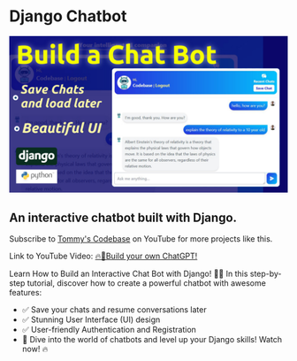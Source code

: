 # Django Chatbot

![Django Chatbot](./chatbot.jpg)

## An interactive chatbot built with Django.

Subscribe to [Tommy's Codebase](https://www.youtube.com/@tommys_codebase) on YouTube for more projects like this.

Link to YouTube Video: [🔥🚀Build your own ChatGPT!](https://youtu.be/cxWebdREQIk)

Learn How to Build an Interactive Chat Bot with Django! 💬✨
In this step-by-step tutorial, discover how to create a powerful chatbot with awesome features:

- ✅ Save your chats and resume conversations later
- ✅ Stunning User Interface (UI) design
- ✅ User-friendly Authentication and Registration
- 🚀 Dive into the world of chatbots and level up your Django skills! Watch now! 🔥

